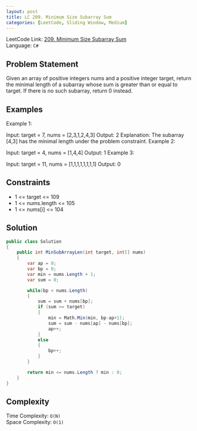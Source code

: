 ```yaml
---
layout: post
title: LC 209. Minimum Size Subarray Sum
categories: [LeetCode, Sliding Window, Medium]
---
```


LeetCode Link: [209. Minimum Size Subarray Sum](https://leetcode.com/problems/minimum-size-subarray-sum/description/)  
Language: `C#`

## Problem Statement
Given an array of positive integers nums and a positive integer target, return the minimal length of a 
subarray whose sum is greater than or equal to target. If there is no such subarray, return 0 instead.

## Examples

Example 1:

Input: target = 7, nums = [2,3,1,2,4,3]
Output: 2
Explanation: The subarray [4,3] has the minimal length under the problem constraint.
Example 2:

Input: target = 4, nums = [1,4,4]
Output: 1
Example 3:

Input: target = 11, nums = [1,1,1,1,1,1,1,1]
Output: 0

## Constraints

* 1 <= target <= 109
* 1 <= nums.length <= 105
* 1 <= nums[i] <= 104

## Solution

``` csharp
public class Solution 
{
    public int MinSubArrayLen(int target, int[] nums) 
    {    
        var ap = 0;
        var bp = 0;
        var min = nums.Length + 1;
        var sum = 0;

        while(bp < nums.Length)
        {
            sum = sum + nums[bp];
            if (sum >= target)
            {
                min = Math.Min(min, bp-ap+1);
                sum = sum - nums[ap] - nums[bp];
                ap++;
            }
            else
            {
                bp++;
            }
        }

        return min <= nums.Length ? min : 0;
    }
}
```

## Complexity

Time Complexity: `O(N)`  
Space Complexity: `O(1)`  
